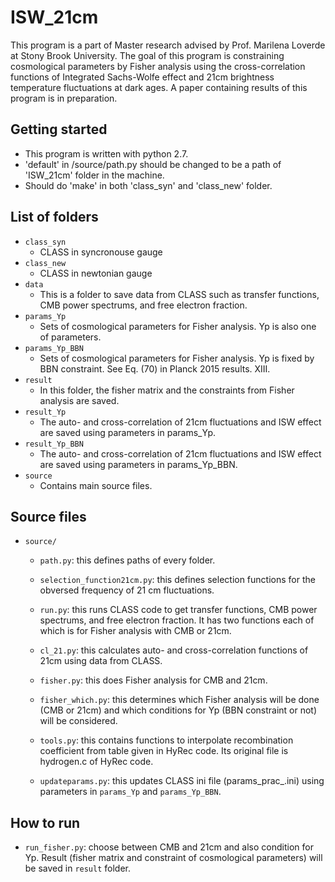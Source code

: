 # ISW_21cm
This program is a part of Master research advised by Prof. Marilena Loverde at Stony Brook University. The goal of this program is constraining cosmological parameters by Fisher analysis using the cross-correlation functions of Integrated Sachs-Wolfe effect and 21cm brightness temperature fluctuations at dark ages. A paper containing results of this program is in preparation.

## Getting started
* This program is written with python 2.7.
* 'default' in /source/path.py should be changed to be a path of 'ISW_21cm' folder in the machine.
* Should do 'make' in both 'class_syn' and 'class_new' folder.

## List of folders

* `class_syn`
  - CLASS in syncronouse gauge
* `class_new`
  - CLASS in newtonian gauge
* `data`
  - This is a folder to save data from CLASS such as transfer functions, CMB power spectrums, and free electron fraction.   
* `params_Yp`
  - Sets of cosmological parameters for Fisher analysis. Yp is also one of parameters.
* `params_Yp_BBN`
  - Sets of cosmological parameters for Fisher analysis. Yp is fixed by BBN constraint. See Eq. (70) in Planck 2015 results. XIII.
* `result`
  - In this folder, the fisher matrix and the constraints from Fisher analysis are saved.
* `result_Yp`
  - The auto- and cross-correlation of 21cm fluctuations and ISW effect are saved using parameters in params_Yp.
* `result_Yp_BBN`
  - The auto- and cross-correlation of 21cm fluctuations and ISW effect are saved using parameters in params_Yp_BBN.
* `source`
  - Contains main source files.

## Source files
* `source/`
  - `path.py`: this defines paths of every folder.

  - `selection_function21cm.py`: this defines selection functions for the obversed frequency of 21 cm fluctuations.
  
  - `run.py`: this runs CLASS code to get transfer functions, CMB power spectrums, and free electron fraction. It has two functions each of which is for Fisher analysis with CMB or 21cm.
  
  - `cl_21.py`: this calculates auto- and cross-correlation functions of 21cm using data from CLASS.
  
  - `fisher.py`: this does Fisher analysis for CMB and 21cm.
  
  - `fisher_which.py`: this determines which Fisher analysis will be done (CMB or 21cm) and which conditions for Yp (BBN constraint or not) will be considered.
  
  - `tools.py`: this contains functions to interpolate recombination coefficient from table given in HyRec code. Its original file is hydrogen.c of HyRec code.
  
  - `updateparams.py`: this updates CLASS ini file (params_prac_.ini) using parameters in `params_Yp` and `params_Yp_BBN`.

## How to run

* `run_fisher.py`: choose between CMB and 21cm and also condition for Yp. Result (fisher matrix and constraint of cosmological parameters) will be saved in `result` folder.

